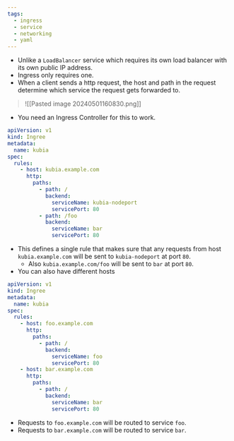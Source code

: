 ```yaml
---
tags:
  - ingress
  - service
  - networking
  - yaml
---
```

- Unlike a `LoadBalancer` service which requires its own load balancer with its own public IP address.
- Ingress only requires one.
- When a client sends a http request, the host and path in the request determine which service the request gets forwarded to.

> ![[Pasted image 20240501160830.png]]

- You need an Ingress Controller for this to work.

```yaml
apiVersion: v1
kind: Ingree
metadata:
  name: kubia
spec:
  rules:
    - host: kubia.example.com
      http:
        paths:
          - path: /
            backend:
              serviceName: kubia-nodeport
              servicePort: 80
          - path: /foo
            backend:
              serviceName: bar
              servicePort: 80
```

- This defines a single rule that makes sure that any requests from host `kubia.example.com` will be sent to `kubia-nodeport` at port `80`.
	- Also `kubia.example.com/foo` will be sent to `bar` at port `80`.
- You can also have different hosts

```yaml
apiVersion: v1
kind: Ingree
metadata:
  name: kubia
spec:
  rules:
    - host: foo.example.com
      http:
        paths:
          - path: /
            backend:
              serviceName: foo
              servicePort: 80
    - host: bar.example.com
      http:
        paths:
          - path: /
            backend:
              serviceName: bar
              servicePort: 80
```

- Requests to `foo.example.com` will be routed to service `foo`.
- Requests to `bar.example.com` will be routed to service `bar`.
